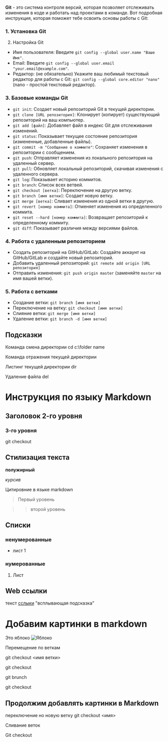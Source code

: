 **Git** - это система контроля версий, которая позволяет отслеживать изменения в коде и работать над проектами в команде. Вот подробная инструкция, которая поможет тебе освоить основы работы с Git:

### 1. Установка Git

2. Настройка Git

* Имя пользователя: Введите `git config --global user.name "Ваше Имя"`.
* Email: Введите `git config --global user.email "your.email@example.com"`.
* Редактор: (не обязательно) Укажите ваш любимый текстовый редактор для работы с Git: `git config --global core.editor "nano"` (nano - простой текстовый редактор).

### 3. Базовые команды Git
* `git init`: Создает новый репозиторий Git в текущей директории.
* `git clone [URL репозитория]`: Клонирует (копирует) существующий репозиторий на ваш компьютер.
* `git add [файл]`: Добавляет файл в индекс Git для отслеживания изменений.
* `git status`: Показывает текущее состояние репозитория (измененные, добавленные файлы).
* `git commit -m "Сообщение о коммите"`: Сохраняет изменения в репозитории с сообщением.
* `git push`: Отправляет изменения из локального репозитория на удаленный сервер.
* `git pull`: Обновляет локальный репозиторий, скачивая изменения с удаленного сервера.
* `git log`: Показывает историю коммитов.
* `git branch`: Список всех ветвей.
* `git checkout [ветка]`: Переключение на другую ветку.
* `git branch [имя ветки]`: Создает новую ветку.
* `git merge [ветка]`: Сливает изменения из одной ветки в другую.
* `git revert [номер коммита]`: Отменяет изменения из определенного коммита.
* `git reset --hard [номер коммита]`: Возвращает репозиторий к определенному коммиту.
* `git diff`: Показывает различия между версиями файлов.

### 4. Работа с удаленным репозиторием

* Создать репозиторий на GitHub/GitLab: Создайте аккаунт на GitHub/GitLab и создайте новый репозиторий.
* Добавить удаленный репозиторий: `git remote add origin [URL репозитория]`
* Отправить изменения: `git push origin master` (заменяйте `master` на имя вашей ветки).

### 5. Работа с ветками

* Создание ветки: `git branch [имя ветки]`
* Переключение на ветку: `git checkout [имя ветки]`
* Слияние ветки: `git merge [имя ветки]`
* Удаление ветки: `git branch -d [имя ветки]` 





## Подсказки
Команда смена директории
cd c:\folder name




Команда отражения текущей директории

Листинг текущей директории
dir

Удаление файла 
del <filename> 


# Инструкция по языку Markdown


## Заголовок 2-го уровня

### 3-го уровня

git checkout

## Стилизация текста

**полужирный**

*курсив*

Цитировние в языке markdown 

>Первый уровень

>>второй уровень

## Списки
### ненумерованные
* лист 1

### нумерованные
1. Лист 

## Web ссылки 

текст [сслыки](hhtp.example.com) "всплывающая подсказка"

# Добавим картинки в markdown

Это яблоко
![Яблоко](apple.jpg)

Перемещение по веткам 

git checkout <имя ветки>

git checkout <branch name>


git brunch <branch name1>


git checkout <branch name>


## Продолжим добавлять картинки в Markdown

переключение но новую ветку
git checkout <имя>


Сливание веток 

Git checkout <master>